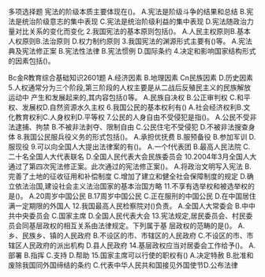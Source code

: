 
多项选择题
宪法的阶级本质主要体现在()。
A.宪法是阶级斗争的结果和总结
B.宪法是统治阶级意志的集中表现
C.宪法是统治阶级利益的集中表现
D.宪法随政治力量对比关系的变化而变化
2.我国宪法的基本原则包括()。
A.人民主权原则B.基本人权原则B.法治原则
D.权力制约原则
3.我国宪法的渊源形式主要有()等。
A.宪法典及宪法修正案
B.宪法性法律
B.宪法惯例
D.国际条约
4.决定和影响国家结构形式的因素包括()。

Bc金R教育综合基础知识2601题
A.经济因素
B.地理因素
Cn民族因素
D.历史因素
5.人权通常分为三个阶段,第三阶段的人权主要是从二战后反殖民主义的民族解放运动中
产生和发展起来的,其内容包括()等。
A.民族自决权
B.公正审判权
C.和平权、发展权D.自然资源水久主权
6.我国公民的基本权利有()
A.社会经济权利B.文化教育权利C.人身权利D.平等权
7.公民的人身自由不受侵犯是指()。
A.公民不受非法逮捕、拘禁
B.不被非法剥夺、限制自由
C.公民住宅不受侵犯
D.不被非法搜查身体
8.我国公民服兵役义务的形式包括()。
A.承担优抚费
B.服预备役
B.参加军训
D.服现役
9.可以向全国人大提出法律案的有()。
A.一个f代表团
B.最高人民法院
C.二十名全国人大代表联名
D.全国人民代表大会民族委员会
10.2004年3月全国人大通过了第四次宪法修正案。此次通过的宪法修正案()。
A.将政治文明写入宪法
B.完善了土地的征收征用和补偿制度
C.增加了建立和健全社会保障制度的规定
D.确立依法治国,建设社会主义法治国家的基本治国方略
11.不享有选举权和被选举权的是()。
A.20周岁中国公民
B.17周岁中国公民
C.正在服刑的中国公民
D.在中国居住满一定期限的外国人
12.我国最高人民检察院对()负责。
A.全国人大常委会
B.中中共中央委员会
C.国家主席
D.全国人民代表大会
13.宪法规定,居民委员会、村民委员会同基层政权的相互关系由法律规定。下列属于基
层政权的范畴的是()。
A.乡、民族乡、镇的人民政府
B.不设区的市、市辖区的人民政府
C.不设区的市、市辖区人民政府的派出机构
D.县人民政府
14.基层政权应当对居委会工作给予()。
A.部署
B.指挥
C.支持
D.帮助
15.国家主席可以行使的职权有()
A.决定特赦
B.批准和废除我国同外国缔结的条约
C.代表中华人民共和国接见外国使节D.公布法律